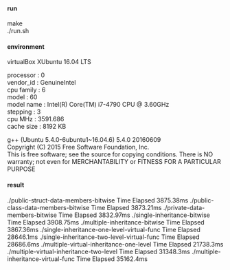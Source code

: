 #### run
make  
./run.sh  
  
#### environment
virtualBox XUbuntu 16.04 LTS  
  
processor	: 0  
vendor_id	: GenuineIntel  
cpu family	: 6  
model		: 60  
model name	: Intel(R) Core(TM) i7-4790 CPU @ 3.60GHz  
stepping	: 3  
cpu MHz		: 3591.686  
cache size	: 8192 KB    
    
  
g++ (Ubuntu 5.4.0-6ubuntu1~16.04.6) 5.4.0 20160609  
Copyright (C) 2015 Free Software Foundation, Inc.  
This is free software; see the source for copying conditions.  There is NO  
warranty; not even for MERCHANTABILITY or FITNESS FOR A PARTICULAR PURPOSE  

#### result
./public-struct-data-members-bitwise		Time Elapsed 3875.38ms
./public-class-data-members-bitwise		Time Elapsed 3873.21ms
./private-data-members-bitwise			Time Elapsed 3832.97ms
./single-inheritance-bitwise			Time Elapsed 3908.75ms
./multiple-inheritance-bitwise			Time Elapsed 3867.36ms
./single-inheritance-one-level-virtual-func	Time Elapsed 28646.1ms
./single-inheritance-two-level-virtual-func	Time Elapsed 28686.6ms
./multiple-virtual-inheritance-one-level	Time Elapsed 21738.3ms
./multiple-virtual-inheritance-two-level	Time Elapsed 31348.3ms
./multiple-inheritance-virtual-func		Time Elapsed 35162.4ms
